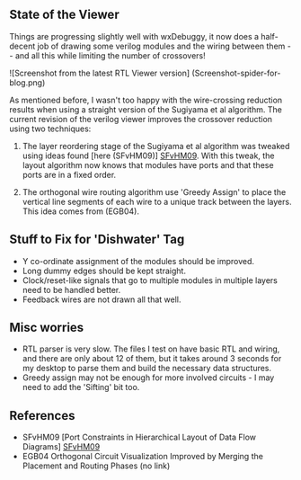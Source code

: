 State of the Viewer
-------------------
Things are progressing slightly well with wxDebuggy, it now does a half-decent job of drawing some verilog modules and the wiring between them -- and all this while limiting the number of crossovers!

![Screenshot from the latest RTL Viewer version] (Screenshot-spider-for-blog.png)

As mentioned before, I wasn't too happy with the wire-crossing reduction results when using a straight version of the Sugiyama et al algorithm. The current revision of the verilog viewer improves the crossover reduction using two techniques:

1. The layer reordering stage of the Sugiyama et al algorithm was tweaked using ideas found [here (SFvHM09)] [SFvHM09]. With this tweak, the layout algorithm now knows that modules have ports and that these ports are in a fixed order.

2. The orthogonal wire routing algorithm use 'Greedy Assign' to place the vertical line segments of each wire to a unique track between the layers. This idea comes from (EGB04). 

Stuff to Fix for 'Dishwater' Tag
--------------------------------
* Y co-ordinate assignment of the modules should be improved.
* Long dummy edges should be kept straight.
* Clock/reset-like signals that go to multiple modules in multiple layers need to be handled better.
* Feedback wires are not drawn all that well.

Misc worries
------------
* RTL parser is very slow. The files I test on have basic RTL and wiring, and there are only about 12 of them, but it takes around 3 seconds for my desktop to parse them and build the necessary data structures.
* Greedy assign may not be enough for more involved circuits - I may need to add the 'Sifting' bit too.

References
----------

* SFvHM09 [Port Constraints in Hierarchical Layout of Data Flow Diagrams] [SFvHM09]
* EGB04 Orthogonal Circuit Visualization Improved by Merging the Placement and Routing Phases (no link)

[SFvHM09]: http://rtsys.informatik.uni-kiel.de/~biblio/downloads/papers/gd09.pdf
